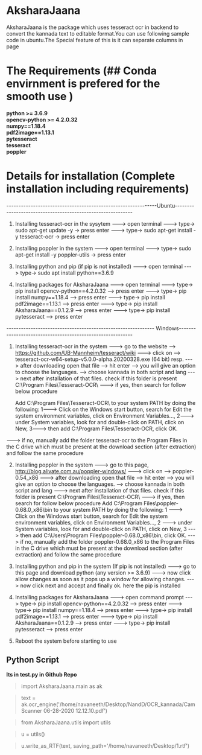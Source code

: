 # AksharaJaana

AksharaJaana is the package which uses tesseract ocr in backend to convert the kannada text to editable format.You can use
following sample code in ubuntu.The Special feature of this is it can separate columns in page


# The Requirements (## Conda envirnment is prefered for the smooth use )

**python >= 3.6.9**  <br />
**opencv-python >= 4.2.0.32**  <br />
**numpy==1.18.4**  <br />
**pdf2image==1.13.1**   <br />
**pytesseract**   <br />
**tesseract**   <br />
**poppler**   <br />

# Details for installation (Complete installation including requirements) 
--------------------------------------------------------------Ubuntu------------------------------------------------------------

1. Installing tesseract-ocr in the sysytem
---> open terminal
---> type->   sudo apt-get update -y   -> press enter
---> type->   sudo apt-get install -y tesseract-ocr   -> press enter

2. Installing poppler in the system
---> open terminal
---> type->   sudo apt-get install -y poppler-utils  -> press enter

3. Installing python and pip (if pip is not installed)
---> open terminal 
---> type-> sudo apt install python==3.6.9

4. Installing packages for AksharaJaana
---> open terminal
---> type->   pip install opencv-python==4.2.0.32 --> press enter
---> type->   pip install numpy==1.18.4 --> press enter
---> type->   pip install pdf2image==1.13.1 --> press enter
---> type->   pip install AksharaJaana==0.1.2.9 --> press enter
---> type->   pip install pytesseract --> press enter


------------------------------------------------------------- Windows-----------------------------------------------------------

1. Installing tesseract-ocr in the system 
---> go to the website --> https://github.com/UB-Mannheim/tesseract/wiki
---> click on --> tesseract-ocr-w64-setup-v5.0.0-alpha.20200328.exe (64 bit) resp.
---> after downloading open that file --> hit enter --> you will give an option to choose the languages. --> choose kannada in both script and lang
---> next after installation of that files. check if this folder is present C:\Program Files\Tesseract-OCR\ 
---> if yes, then search for follow below procedure

	Add C:\Program Files\Tesseract-OCR\  to your system PATH by doing the following: 
	  1---> Click on the Windows start button, search for Edit the system environment variables, click on Environment Variables..., 
	  2---> under System variables, look for and double-click on PATH, click on New,
	  3---> then add C:\Program Files\Tesseract-OCR\, click OK.

---> if no, manually add the folder tesseract-ocr to the Program Files in the C drive which must be present at the download section (after extraction) and follow the same procedure

2. Installing poppler in the system
---> go to this page, http://blog.alivate.com.au/poppler-windows/
---> click on --> poppler-0.54_x86
---> after downloading open that file --> hit enter --> you will give an option to choose the languages. --> choose kannada in both script and lang
---> next after installation of that files. check if this folder is present C:\Program Files\Tesseract-OCR\ 
---> if yes, then search for follow below procedure
	Add C:\Program Files\poppler-0.68.0_x86\bin to your system PATH by doing the following:
	 1 ---> Click on the Windows start button, search for Edit the system environment variables, click on Environment Variables...,
	 2 ---> under System variables, look for and double-click on PATH, click on New,
	 3 ---> then add C:\Users\Program Files\poppler-0.68.0_x86\bin, click OK.
---> if no, manually add the folder poppler-0.68.0_x86 to the Program Files in the C drive which must be present at the download section (after extraction) and follow the same procedure

3. Installing python and pip in the system (If pip is not installed)
---> go to this page and download python (any version >= 3.6.9)
---> now click allow changes as soon as it pops up a window for allowing changes. 
---> now click next and accept and finally ok. here the pip is installed

4. Installing packages for AksharaJaana
---> open command prompt
---> type->   pip install opencv-python==4.2.0.32 --> press enter
---> type->   pip install numpy==1.18.4 --> press enter
---> type->   pip install pdf2image==1.13.1 --> press enter
---> type->   pip install AksharaJaana==0.1.2.9 --> press enter
---> type->   pip install pytesseract --> press enter

5.  Reboot the system before starting to use 



## Python Script
**Its in test.py in Github Repo** 
>import AksharaJaana.main as ak 

>text = ak.ocr_engine('/home/navaneeth/Desktop/NandD/OCR_kannada/CamScanner 06-28-2020 12.12.10.pdf')

>from AksharaJaana.utils import utils

>u = utils()

>u.write_as_RTF(text, saving_path='/home/navaneeth/Desktop/1.rtf')
